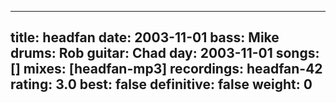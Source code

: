 
---
title: headfan
date: 2003-11-01
bass:	Mike
drums:	Rob
guitar:	Chad
day: 2003-11-01
songs: []
mixes: [headfan-mp3]
recordings: headfan-42
rating: 3.0
best: false
definitive: false
weight: 0
---
